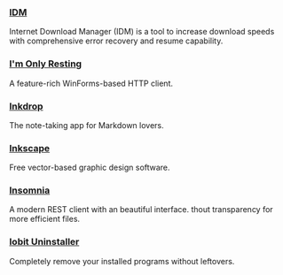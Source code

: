 ### [IDM](http://internetdownloadmanager.com/)

Internet Download Manager \(IDM\) is a tool to increase download speeds with comprehensive error recovery and resume capability.

### [I'm Only Resting](http://www.swensensoftware.com/im-only-resting)

A feature-rich WinForms-based HTTP client.

### [Inkdrop](https://www.inkdrop.info/)

The note-taking app for Markdown lovers.

### [Inkscape](https://inkscape.org/en/)

Free vector-based graphic design software.

### [Insomnia](http://insomnia.rest)

A modern REST client with an beautiful interface. thout transparency for more efficient files.

### [Iobit Uninstaller](http://www.iobit.com/en/advanceduninstaller.php)

Completely remove your installed programs without leftovers.

